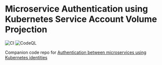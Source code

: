 # Microservice Authentication using Kubernetes Service Account Volume Projection

![CI](https://github.com/amitsaha/kubernetes-sa-volume-demo/workflows/CI/badge.svg?branch=master) ![CodeQL](https://github.com/amitsaha/kubernetes-sa-volume-demo/workflows/CodeQL/badge.svg)

Companion code repo for [Authentication between microservices using Kubernetes identities](https://learnk8s.io/microservices-authentication-kubernetes)
